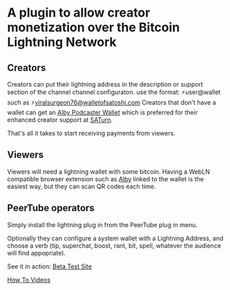 # A plugin to allow creator monetization over the Bitcoin Lightning Network


Creators
--------------
Creators can put their lightning address in the description or support section of the channel channel configuraton.
use the format:
    ⚡user@wallet 
such as ⚡viralsurgeon76@walletofsatoshi.com
Creators that don't have a wallet can get an [Alby Podcaster Wallet](https://getalby.com/podcast-wallet) which is preferred for their enhanced creator support at [SATurn](https://saturn.fly.dev/).

That's all it takes to start receiving payments from viewers.

Viewers
----------------
Viewers will need a lightning wallet with some bitcoin. Having a WebLN compatible browser extension such as [Alby](https://getalby.com) linked to the wallet is the easiest way, but they can scan QR codes each time.

PeerTube operators
----------------
Simply install the lightning plug in from the PeerTube plug in menu.  

Optionally they can configure a system wallet with a Lightning Address, and choose a verb (tip, superchat, boost, rant, bit, spell, whatever the audience will find appopriate).

See it in action:
[Beta Test Site](https://p2ptube.us)

[How To Videos](https://p2ptube.us/c/lighning_plugin/videos?s=1)


